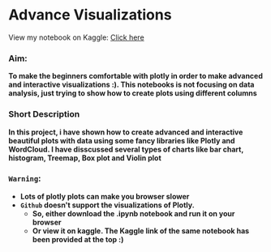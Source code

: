 # Advance Visualizations

View my notebook on Kaggle: [Click here](https://www.kaggle.com/gauravkumar008/advanced-visualizations)<br>

### Aim:
**To make the beginners comfortable with plotly in order to make advanced and interactive visualizations :). This notebooks is not focusing on data analysis, just trying to show how to create plots using different columns**

### Short Description
**In this project, i have shown how to create advanced and interactive beautiful plots with data using some fancy libraries like Plotly and WordCloud. I have disscussed several types of charts like bar chart, histogram, Treemap, Box plot and Violin plot**

### ```Warning```:
 - **Lots of plotly plots can make you browser slower**
 - **```Github``` doesn't support the visualizations of Plotly.**
   - **So, either download the .ipynb notebook and run it on your browser**
   - **Or view it on kaggle. The Kaggle link of the same notebook has been provided at the top :)**